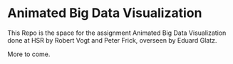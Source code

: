 # Animated Big Data Visualization

This Repo is the space for the assignment Animated Big Data Visualization done at HSR by 
Robert Vogt and Peter Frick, overseen by Eduard Glatz.

More to come.

